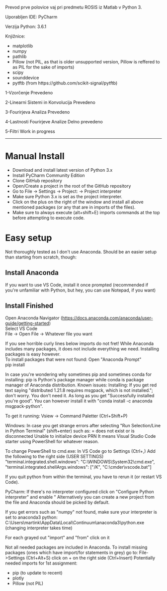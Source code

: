 Prevod prve polovice vaj pri predmetu ROSIS iz Matlab v Python 3.

<p>Uporabljen IDE:	PyCharm</p>
<p>Verzija Python:	3.6.1</p>
<p>Knjižnice:</p>
<ul>
	<li>matplotlib</li>
	<li>numpy</li>
	<li>pathlib</li>
	<li>Pillow (not PIL, as that is older unsupported version, Pillow is reffered to as PIL for the sake of imports)</li>
	<li>scipy</li>
	<li>sounddevice</li>
	<li>pytftb (from https://github.com/scikit-signal/pytftb)</li>
</ul>

<p>1-Vzorčenje				Prevedeno</p>
<p>2-Linearni Sistemi in Konvolucija	Prevedeno</p>
<p>3-Fourirjeva Analiza			Prevedeno</p>
<p>4-Lastnosti Fourirjeve Analize	Delno prevedeno</p>
<p>5-Filtri				Work in progress</p>

----------------------------------------------------------------------------------------------------

<h1>Manual Install</h1>
<ul>
	<li>Download and install latest version of Python 3.x</li>
	<li>Install PyCharm Community Edition</li>
	<li>Clone GitHub repository</li>
	<li>Open/Create a project in the root of the GitHub repository</li>
	<li>Go to File -> Settings -> Project: <name> -> Project interpreter</li>
	<li>Make sure Python 3.x is set as the project interpreter.</li>
	<li>Click on the plus on the right of the window and install all above mentioned packages (or any that are in imports of the files).</li>
	<li>Make sure to always execute (alt+shift+E) imports commands at the top before attempting to execute code.</li>
</ul>

<h1>Easy setup</h1>
Not thoroughly tested as I don't use Anaconda. Should be an easier setup than starting from scratch, though:

<h2>Install Anaconda</h2>

<p>If you want to use VS Code, install it once prompted (recommended if you're unfamiliar with Python, but hey, you can use Notepad, if you want)</p>
	
<h2>Install Finished</h2>

Open Anaconda Navigator (https://docs.anaconda.com/anaconda/user-guide/getting-started)</br>
Select VS Code</br>
File -> Open File -> Whatever file you want</br>
	
If you see horrible curly lines below imports do not fret! While Anaconda includes many packages, it does not include everything we need. Installing packages is easy however.</br>
To install packages that were not found:
Open "Anaconda Prompt"<br/>
	pip install <package>

In case you're wondering why sometimes pip and sometimes conda for installing: pip is Python's package manager while conda is package manager of Anaconda distribution.
Known issues:
Installing: If you get red text saying "distributed 1.21.8 requires msgpack, which is not installed."; don't worry. You don't need it. As long as you get "Successfully installed <package> you're good". You can however install it with "conda install -c anaconda msgpack-python".

To get it running:
Vsiew -> Command Paletter (Ctrl+Shift+P)

Windows:
In case you get strange errors after selecting "Run Selection/Line in Python Terminal" (shift+enter) such as:
= does not exist or is disconnected
Unable to initialize device PRN
It means Visual Studio Code starter using PowerShell for whatever reason.

To change PowerShell to cmd.exe:
In VS Code go to Settings (Ctrl+,)
Add the following to the right side (USER SETTINGS)
"terminal.integrated.shell.windows": "C:\\WINDOWS\\System32\\cmd.exe",
"terminal.integrated.shellArgs.windows": ["/K", "C:\\cmder\\vscode.bat"]

If you quit python from within the terminal, you have to rerun it (or restart VS Code).

PyCharm:
If there's no interpreter configured click on "Configure Python interpreter" and enable " Alternatively you can create a new project from the file and Anaconda should be picked by default.

If you get errors such as "numpy" not found, make sure your interpreter is set to anaconda3 python:
C:\Users\martink\AppData\Local\Continuum\anaconda3\python.exe (changing interpreter takes time)

For each grayed out "import" and "from" click on it 

Not all needed packages are included in Anaconda. To install missing packages (ones which have import/for statements in grey) go to:
File->Settings (Ctrl+Alt+S) click on + on the right side (Ctrl+Insert)
Potentially needed imports for 1st assignment:
<ul>
	<li>pip (to update to recent)</li>
	<li>plotly</li>
	<li>Pillow (not PIL)</li>
</ul>
